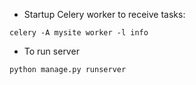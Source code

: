 -  Startup Celery worker to receive tasks:

`celery -A mysite worker -l info`

- To run server

`python manage.py runserver`